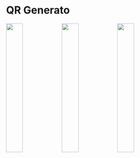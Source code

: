 # QR Generato

<img src="https://user-images.githubusercontent.com/31239471/50736857-e2ecad00-11c2-11e9-8143-ce4f7ec533e9.jpg" width="30%" height="30%"/><img src="https://user-images.githubusercontent.com/31239471/50736863-f730aa00-11c2-11e9-84e4-c701129f54b6.jpg" width="30%" height="30%"/><img src="https://user-images.githubusercontent.com/31239471/50736866-fe57b800-11c2-11e9-814c-952cf751bf5c.jpg" width="30%" height="30%"/>


